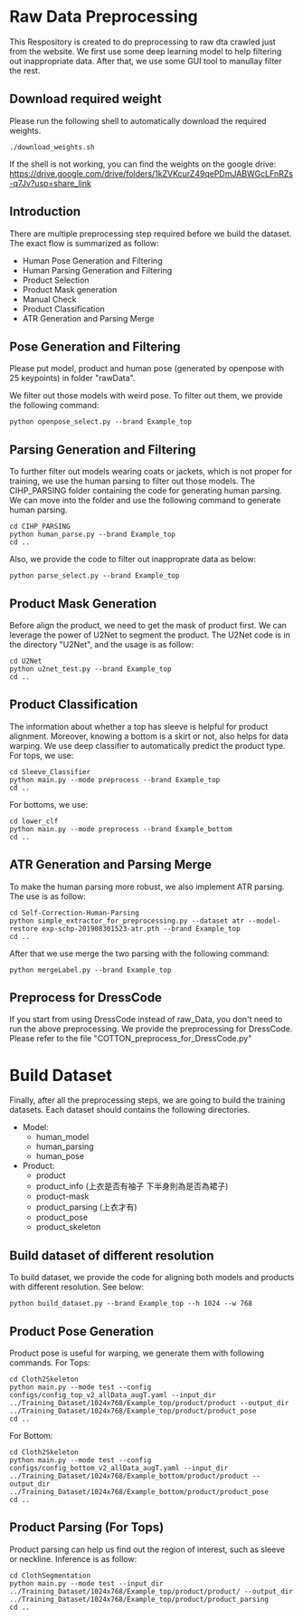 # Raw Data Preprocessing
This Respository is created to do preprocessing to raw dta crawled just from the website. We first use some deep learning model to help filtering out inappropriate data. After that, we use some GUI tool to manullay filter the rest.

## Download required weight
Please run the following shell to automatically download the required weights.
```
./download_weights.sh
```
If the shell is not working, you can find the weights on the google drive: https://drive.google.com/drive/folders/1kZVKcurZ49qePDmJABWGcLFnRZs-q7Jv?usp=share_link

## Introduction
There are multiple preprocessing step required before we build the dataset. The exact flow is summarized as follow:
- Human Pose Generation and Filtering
- Human Parsing Generation and Filtering
- Product Selection
- Product Mask generation
- Manual Check
- Product Classification
- ATR Generation and Parsing Merge


## Pose Generation and Filtering
Please put model, product and human pose (generated by openpose with 25 keypoints) in folder "rawData".  

We filter out those models with weird pose. To filter out them, we provide the following command:
```
python openpose_select.py --brand Example_top
```

## Parsing Generation and Filtering
To further filter out models wearing coats or jackets, which is not proper for training, we use the human parsing to filter out those models. The CIHP_PARSING folder containing the code for generating human parsing. We can move into the folder and use the following command to generate human parsing.
```
cd CIHP_PARSING
python human_parse.py --brand Example_top
cd ..
```
Also, we provide the code to filter out inapproprate data as below:
```
python parse_select.py --brand Example_top
```

## Product Mask Generation
Before align the product, we need to get the mask of product first. We can leverage the power of U2Net to segment the product. The U2Net code is in the directory "U2Net", and the usage is as follow:
```
cd U2Net
python u2net_test.py --brand Example_top
cd ..
```


## Product Classification
The information about whether a top has sleeve is helpful for product alignment. Moreover, knowing a bottom is a skirt or not, also helps for data warping. We use deep classifier to automatically predict the product type.
For tops, we use:
```
cd Sleeve_Classifier
python main.py --mode preprocess --brand Example_top
cd ..
```
For bottoms, we use:
```
cd lower_clf
python main.py --mode preprocess --brand Example_bottom
cd ..
```

## ATR Generation and Parsing Merge
To make the human parsing more robust, we also implement ATR parsing. The use is as follow: 
```
cd Self-Correction-Human-Parsing
python simple_extractor_for_preprocessing.py --dataset atr --model-restore exp-schp-201908301523-atr.pth --brand Example_top
cd ..
```
After that we use merge the two parsing with the following command:
```
python mergeLabel.py --brand Example_top
```

## Preprocess for DressCode
If you start from using DressCode instead of raw_Data, you don't need to run the above preprocessing. We provide the preprocessing for DressCode. Please refer to the file "COTTON_preprocess_for_DressCode.py"

# Build Dataset
Finally, after all the preprocessing steps, we are going to build the training datasets. Each dataset should contains the following directories.
- Model:
    - human_model
    - human_parsing
    - human_pose
- Product:
    - product
    - product_info (上衣是否有袖子 下半身則為是否為裙子)
    - product-mask 
    - product_parsing (上衣才有)
    - product_pose
    - product_skeleton

## Build dataset of different resolution
To build dataset, we provide the code for aligning both models and products with different resolution. See below:
```
python build_dataset.py --brand Example_top --h 1024 --w 768
```
## Product Pose Generation
Product pose is useful for warping, we generate them with following commands.
For Tops:
```
cd Cloth2Skeleton
python main.py --mode test --config configs/config_top_v2_allData_augT.yaml --input_dir ../Training_Dataset/1024x768/Example_top/product/product --output_dir ../Training_Dataset/1024x768/Example_top/product/product_pose
cd ..
```
For Bottom:
```
cd Cloth2Skeleton
python main.py --mode test --config configs/config_bottom_v2_allData_augT.yaml --input_dir ../Training_Dataset/1024x768/Example_bottom/product/product --output_dir ../Training_Dataset/1024x768/Example_bottom/product/product_pose
cd ..
```
## Product Parsing (For Tops)
Product parsing can help us find out the region of interest, such as sleeve or neckline. Inference is as follow:
```
cd ClothSegmentation
python main.py --mode test --input_dir ../Training_Dataset/1024x768/Example_top/product/product/ --output_dir ../Training_Dataset/1024x768/Example_top/product/product_parsing
cd ..
```